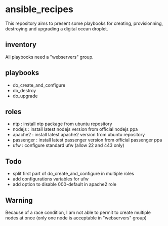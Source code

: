# ansible_recipes

This repository aims to present some playbooks for creating, provisionning, destroying and upgrading a digital ocean droplet.

## inventory
All playbooks need a "webservers" group.

## playbooks
* do_create_and_configure
* do_destroy
* do_upgrade

## roles
* ntp : install ntp package from ubuntu repository
* nodejs : install latest nodejs version from official nodejs ppa
* apache2 : install latest apache2 version from ubuntu repository
* passenger : install latest passenger version from official passenger ppa
* ufw : configure standard ufw (allow 22 and 443 only)

## Todo
* split first part of do_create_and_configure in multiple roles
* add configurations variables for ufw
* add option to disable 000-default in apache2 role

## Warning
Because of a race condition, I am not able to permit to create multiple nodes at once (only one node is acceptable in "webservers" group)
